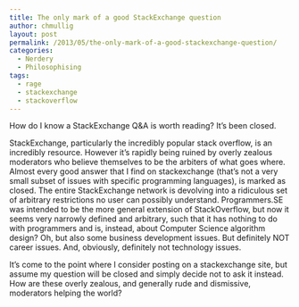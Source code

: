 ```yaml
---
title: The only mark of a good StackExchange question
author: chmullig
layout: post
permalink: /2013/05/the-only-mark-of-a-good-stackexchange-question/
categories:
  - Nerdery
  - Philosophising
tags:
  - rage
  - stackexchange
  - stackoverflow
---
```

How do I know a StackExchange Q&A is worth reading? It&#8217;s been closed.

StackExchange, particularly the incredibly popular stack overflow, is an incredibly resource. However it&#8217;s rapidly being ruined by overly zealous moderators who believe themselves to be the arbiters of what goes where. Almost every good answer that I find on stackexchange (that&#8217;s not a very small subset of issues with specific programming languages), is marked as closed. The entire StackExchange network is devolving into a ridiculous set of arbitrary restrictions no user can possibly understand. Programmers.SE was intended to be the more general extension of StackOverflow, but now it seems very narrowly defined and arbitrary, such that it has nothing to do with programmers and is, instead, about Computer Science algorithm design? Oh, but also some business development issues. But definitely NOT career issues. And, obviously, definitely not technology issues.

It&#8217;s come to the point where I consider posting on a stackexchange site, but assume my question will be closed and simply decide not to ask it instead. How are these overly zealous, and generally rude and dismissive, moderators helping the world?